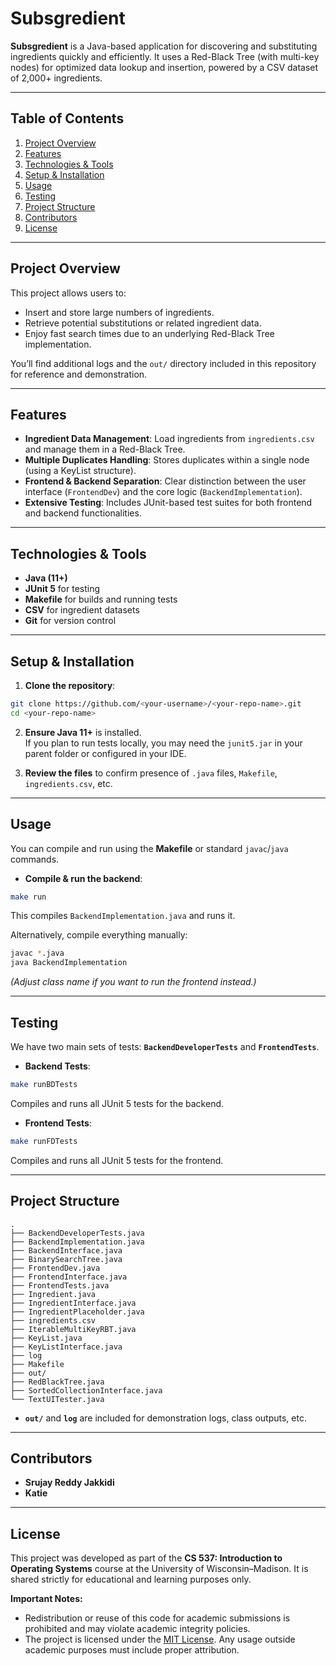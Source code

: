 # Subsgredient

**Subsgredient** is a Java-based application for discovering and substituting ingredients quickly and efficiently. It uses a Red-Black Tree (with multi-key nodes) for optimized data lookup and insertion, powered by a CSV dataset of 2,000+ ingredients.

---

## Table of Contents

1. [Project Overview](#project-overview)  
2. [Features](#features)  
3. [Technologies & Tools](#technologies--tools)  
4. [Setup & Installation](#setup--installation)  
5. [Usage](#usage)  
6. [Testing](#testing)  
7. [Project Structure](#project-structure)  
8. [Contributors](#contributors)  
9. [License](#license)  

---

## Project Overview

This project allows users to:
- Insert and store large numbers of ingredients.
- Retrieve potential substitutions or related ingredient data.
- Enjoy fast search times due to an underlying Red-Black Tree implementation.

You’ll find additional logs and the `out/` directory included in this repository for reference and demonstration.

---

## Features

- **Ingredient Data Management**: Load ingredients from `ingredients.csv` and manage them in a Red-Black Tree.  
- **Multiple Duplicates Handling**: Stores duplicates within a single node (using a KeyList structure).  
- **Frontend & Backend Separation**: Clear distinction between the user interface (`FrontendDev`) and the core logic (`BackendImplementation`).  
- **Extensive Testing**: Includes JUnit-based test suites for both frontend and backend functionalities.

---

## Technologies & Tools

- **Java (11+)**  
- **JUnit 5** for testing  
- **Makefile** for builds and running tests  
- **CSV** for ingredient datasets  
- **Git** for version control  

---

## Setup & Installation

1. **Clone the repository**:

~~~~bash
git clone https://github.com/<your-username>/<your-repo-name>.git
cd <your-repo-name>
~~~~

2. **Ensure Java 11+** is installed.  
   If you plan to run tests locally, you may need the `junit5.jar` in your parent folder or configured in your IDE.

3. **Review the files** to confirm presence of `.java` files, `Makefile`, `ingredients.csv`, etc.

---

## Usage

You can compile and run using the **Makefile** or standard `javac`/`java` commands.

- **Compile & run the backend**:

~~~~bash
make run
~~~~

This compiles `BackendImplementation.java` and runs it.

Alternatively, compile everything manually:

~~~~bash
javac *.java
java BackendImplementation
~~~~

*(Adjust class name if you want to run the frontend instead.)*

---

## Testing

We have two main sets of tests: **`BackendDeveloperTests`** and **`FrontendTests`**.

- **Backend Tests**:

~~~~bash
make runBDTests
~~~~

Compiles and runs all JUnit 5 tests for the backend.

- **Frontend Tests**:

~~~~bash
make runFDTests
~~~~

Compiles and runs all JUnit 5 tests for the frontend.

---

## Project Structure

```
.
├── BackendDeveloperTests.java
├── BackendImplementation.java
├── BackendInterface.java
├── BinarySearchTree.java
├── FrontendDev.java
├── FrontendInterface.java
├── FrontendTests.java
├── Ingredient.java
├── IngredientInterface.java
├── IngredientPlaceholder.java
├── ingredients.csv
├── IterableMultiKeyRBT.java
├── KeyList.java
├── KeyListInterface.java
├── log
├── Makefile
├── out/
├── RedBlackTree.java
├── SortedCollectionInterface.java
└── TextUITester.java
```

- **`out/`** and **`log`** are included for demonstration logs, class outputs, etc.

---

## Contributors

- **Srujay Reddy Jakkidi**
- **Katie**

---

## License

This project was developed as part of the **CS 537: Introduction to Operating Systems** course at the University of Wisconsin–Madison. It is shared strictly for educational and learning purposes only.

**Important Notes:**
- Redistribution or reuse of this code for academic submissions is prohibited and may violate academic integrity policies.
- The project is licensed under the [MIT License](https://opensource.org/licenses/MIT). Any usage outside academic purposes must include proper attribution.
